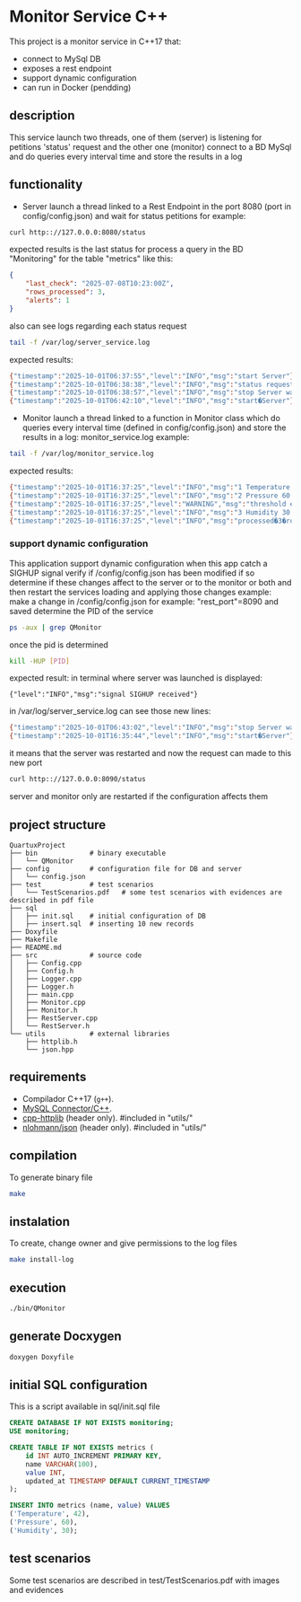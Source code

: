 # Monitor Service C++

This project is a monitor service in C++17 that:
- connect to MySql DB
- exposes a rest endpoint
- support dynamic configuration
- can run in Docker (pendding)

## description
This service launch two threads, one of them (server) is listening for petitions 'status' request 
and the other one (monitor) connect to a BD MySql and do queries every interval time and store the results in a log

## functionality
- Server 
launch a thread linked to a Rest Endpoint in the port 8080 (port in config/config.json) and wait for status petitions
for example:
```bash
curl http:://127.0.0.0:8080/status
```
expected results is the last status for process a query in the BD "Monitoring" for the table "metrics" like this: 
```json
{
	"last_check": "2025-07-08T10:23:00Z",
	"rows_processed": 3,
	"alerts": 1
}
```
also can see logs regarding each status request
```bash
tail -f /var/log/server_service.log
```
expected results:
```bash
{"timestamp":"2025-10-01T06:37:55","level":"INFO","msg":"start Server"}
{"timestamp":"2025-10-01T06:38:38","level":"INFO","msg":"status request received"}
{"timestamp":"2025-10-01T06:38:57","level":"INFO","msg":"stop Server waiting for thread"}
{"timestamp":"2025-10-01T06:42:10","level":"INFO","msg":"start�Server"}
```	

- Monitor 
launch a thread linked to a function in Monitor class which do queries every interval time (defined in config/config.json) 
and store the results in a log: monitor_service.log
example:
```bash
tail -f /var/log/monitor_service.log
```
expected results:
```bash
{"timestamp":"2025-10-01T16:37:25","level":"INFO","msg":"1 Temperature 42 2025-09-26 13:38:49"}
{"timestamp":"2025-10-01T16:37:25","level":"INFO","msg":"2 Pressure 60 2025-09-26 13:38:49"}
{"timestamp":"2025-10-01T16:37:25","level":"WARNING","msg":"threshold exceeded"}
{"timestamp":"2025-10-01T16:37:25","level":"INFO","msg":"3 Humidity 30 2025-09-26 13:38:49"}
{"timestamp":"2025-10-01T16:37:25","level":"INFO","msg":"processed�3�rows."}
```
### support dynamic configuration
This application support dynamic configuration
when this app catch a SIGHUP signal verify if /config/config.json has been modified if so determine if these changes affect to the server or to the monitor
or both and then restart the services loading and applying those changes
example:
make a change in /config/config.json for example: "rest_port"=8090 and saved
determine the PID of the service
```bash
ps -aux | grep QMonitor
```
once the pid is determined 
```bash
kill -HUP [PID]
```
expected result:
in terminal where server was launched is displayed:
```
{"level":"INFO","msg":"signal SIGHUP received"}
```
in /var/log/server_service.log can see those new lines:
```bash
{"timestamp":"2025-10-01T06:43:02","level":"INFO","msg":"stop Server waiting for thread"}
{"timestamp":"2025-10-01T16:35:44","level":"INFO","msg":"start�Server"}
```
it means that the server was restarted
and now the request can made to this new port
```bash
curl http:://127.0.0.0:8090/status
```
server and monitor only are restarted if the configuration affects them
	
## project structure
	QuartuxProject
	├── bin				# binary executable
	│   └── QMonitor
	├── config			# configuration file for DB and server
	│   └── config.json
	├── test			# test scenarios 
	│   └── TestScenarios.pdf	# some test scenarios with evidences are described in pdf file
	├── sql				 
	│   ├── init.sql	# initial configuration of DB
	│   ├── insert.sql	# inserting 10 new records 
	├── Doxyfile
	├── Makefile
	├── README.md
	├── src				# source code
	│   ├── Config.cpp
	│   ├── Config.h
	│   ├── Logger.cpp
	│   ├── Logger.h
	│   ├── main.cpp
	│   ├── Monitor.cpp
	│   ├── Monitor.h
	│   ├── RestServer.cpp
	│   └── RestServer.h
	└── utils			# external libraries
		├── httplib.h
	    └── json.hpp

## requirements
- Compilador C++17 (`g++`).
- [MySQL Connector/C++](https://dev.mysql.com/downloads/connector/cpp/).
- [cpp-httplib](https://github.com/yhirose/cpp-httplib) (header only).	#included in "utils/"
- [nlohmann/json](https://github.com/nlohmann/json) (header only).		#included in "utils/"
		
## compilation
To generate binary file
```bash
make
```

## instalation
To create, change owner and give permissions to the log files
```bash
make install-log
```

## execution
```bash
./bin/QMonitor
```

## generate Docxygen
```bash
doxygen Doxyfile
```

## initial SQL configuration
This is a script available in sql/init.sql file 
```sql
CREATE DATABASE IF NOT EXISTS monitoring;
USE monitoring;

CREATE TABLE IF NOT EXISTS metrics (
	id INT AUTO_INCREMENT PRIMARY KEY,
	name VARCHAR(100),
	value INT,
	updated_at TIMESTAMP DEFAULT CURRENT_TIMESTAMP
);

INSERT INTO metrics (name, value) VALUES
('Temperature', 42),
('Pressure', 60),
('Humidity', 30);
```

## test scenarios
Some test scenarios are described in test/TestScenarios.pdf with images and evidences